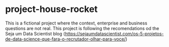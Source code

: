 # project-house-rocket
 This is a fictional project where the context, enterprise and business questions are not real. This project is following the recomendations od the Seja um Data Scientist blog (https://sejaumdatascientist.com/os-5-projetos-de-data-science-que-fara-o-recrutador-olhar-para-voce/)
